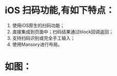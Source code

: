 # iOS 扫码功能,有如下特点：
1. 使用iOS原生的扫码功能；
2. 直接集成到页面中；扫码结果通过block回调返回；
3. 支持扫码识别或完全手工输入；
4. 使用Mansory进行布局。

# 如图：
